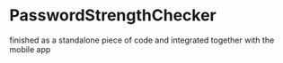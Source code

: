 # PasswordStrengthChecker

finished as a standalone piece of code and integrated together with the mobile app
